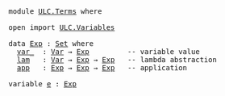 <pre class="Agda">
<a id="14" class="Keyword">module</a> <a id="21" href="ULC.Terms.html" class="Module">ULC.Terms</a> <a id="31" class="Keyword">where</a>

<a id="38" class="Keyword">open</a> <a id="43" class="Keyword">import</a> <a id="50" href="ULC.Variables.html" class="Module">ULC.Variables</a>

<a id="65" class="Keyword">data</a> <a id="Exp"></a><a id="70" href="ULC.Terms.html#70" class="Datatype">Exp</a> <a id="74" class="Symbol">:</a> <a id="76" href="Agda.Primitive.html#388" class="Primitive">Set</a> <a id="80" class="Keyword">where</a>
  <a id="Exp.var_"></a><a id="88" href="ULC.Terms.html#88" class="InductiveConstructor Operator">var_</a>  <a id="94" class="Symbol">:</a> <a id="96" href="ULC.Variables.html#123" class="Datatype">Var</a> <a id="100" class="Symbol">→</a> <a id="102" href="ULC.Terms.html#70" class="Datatype">Exp</a>         <a id="114" class="Comment">-- variable value</a>
  <a id="Exp.lam"></a><a id="134" href="ULC.Terms.html#134" class="InductiveConstructor">lam</a>   <a id="140" class="Symbol">:</a> <a id="142" href="ULC.Variables.html#123" class="Datatype">Var</a> <a id="146" class="Symbol">→</a> <a id="148" href="ULC.Terms.html#70" class="Datatype">Exp</a> <a id="152" class="Symbol">→</a> <a id="154" href="ULC.Terms.html#70" class="Datatype">Exp</a>   <a id="160" class="Comment">-- lambda abstraction</a>
  <a id="Exp.app"></a><a id="184" href="ULC.Terms.html#184" class="InductiveConstructor">app</a>   <a id="190" class="Symbol">:</a> <a id="192" href="ULC.Terms.html#70" class="Datatype">Exp</a> <a id="196" class="Symbol">→</a> <a id="198" href="ULC.Terms.html#70" class="Datatype">Exp</a> <a id="202" class="Symbol">→</a> <a id="204" href="ULC.Terms.html#70" class="Datatype">Exp</a>   <a id="210" class="Comment">-- application</a>

<a id="226" class="Keyword">variable</a> <a id="235" href="ULC.Terms.html#235" class="Generalizable">e</a> <a id="237" class="Symbol">:</a> <a id="239" href="ULC.Terms.html#70" class="Datatype">Exp</a>
</pre>